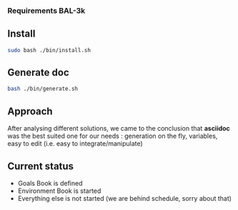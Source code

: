 ### Requirements BAL-3k

## Install

```sh
sudo bash ./bin/install.sh
```

## Generate doc

```sh
bash ./bin/generate.sh
```

## Approach

After analysing different solutions, we came to the conclusion that **asciidoc** was the best suited one for our needs : generation on the fly, variables, easy to edit (i.e. easy to integrate/manipulate)

## Current status

* Goals Book is defined
* Environment Book is started
* Everything else is not started (we are behind schedule, sorry about that)
